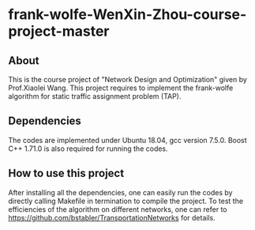 # frank-wolfe-WenXin-Zhou-course-project-master

## About
This is the course project of "Network Design and Optimization" given by Prof.Xiaolei Wang. This project requires to implement the frank-wolfe algorithm for static traffic assignment problem (TAP).

## Dependencies
The codes are implemented under Ubuntu 18.04, gcc version 7.5.0. Boost C++ 1.71.0 is also required for running the codes.

## How to use this project
After installing all the dependencies, one can easily run the codes by directly calling Makefile in termination to compile the project. To test the efficiencies of the algorithm on different networks, one can refer to https://github.com/bstabler/TransportationNetworks for details.

